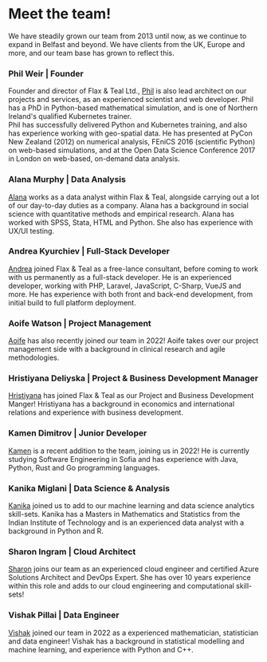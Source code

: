 # Meet the team!

We have steadily grown our team from 2013 until now, as we continue to expand in Belfast and beyond. We have clients from the UK, Europe and more, and our team base has grown to reflect this.

### Phil Weir | Founder

Founder and director of Flax &amp; Teal Ltd., [Phil](https://www.linkedin.com/in/phil-weir-033b5a62/) is also lead architect on our projects and services, as an experienced scientist and web developer. Phil has a PhD in Python-based mathematical simulation, and is one of Northern Ireland's qualified Kubernetes trainer.<br>
Phil has successfully delivered Python and Kubernetes training, and also has experience working with geo-spatial data.
He has presented at PyCon New Zealand (2012) on numerical analysis, FEniCS 2016 (scientific Python) on web-based simulations, and at the Open Data Science Conference 2017 in London on web-based, on-demand data analysis.


### Alana Murphy | Data Analysis

[Alana](https://www.linkedin.com/in/alana-murphy-4ab8891aa/) works as a data analyst within Flax &amp; Teal, alongside carrying out a lot of our day-to-day duties as a company. Alana has a background in social science with quantitative methods and empirical research. Alana has worked with SPSS, Stata, HTML and Python. She also has experience with UX/UI testing. 

### Andrea Kyurchiev | Full-Stack Developer 

[Andrea](https://www.linkedin.com/in/andrea-kyurchiev-b2250a15b/) joined Flax &amp; Teal as a free-lance consultant, before coming to work with us permanently as a full-stack developer. He is an experienced developer, working with PHP, Laravel, JavaScript, C-Sharp, VueJS and more. He has experience with both front and back-end development, from initial build to full platform deployment.

### Aoife Watson | Project Management 

[Aoife](https://www.linkedin.com/in/aoife-watson/) has also recently joined our team in 2022! Aoife takes over our project management side with a background in clinical research and agile methodologies. 

### Hristiyana Deliyska | Project & Business Development Manager

[Hristiyana](https://www.linkedin.com/in/hristiyana-deliyska-5aba5119a/) has joined Flax & Teal as our Project and Business Development Manger! Hristiyana has a background in economics and international relations and experience with business development. 

### Kamen Dimitrov | Junior Developer

[Kamen](https://www.linkedin.com/in/kamen-dimitrov-a26a2492/) is a recent addition to the team, joining us in 2022! He is currently studying Software Engineering in Sofia and has experience with Java, Python, Rust and Go programming languages. 

### Kanika Miglani | Data Science & Analysis

[Kanika](https://www.linkedin.com/in/kanika-miglani-538a06137/) joined us to add to our machine learning and data science analytics skill-sets. Kanika has a Masters in Mathematics and Statistics from the Indian Institute of Technology and is an experienced data analyst with a background in Python and R.

### Sharon Ingram | Cloud Architect

[Sharon](https://www.linkedin.com/in/sharoningram/) joins our team as an experienced cloud engineer and certified Azure Solutions Architect and DevOps Expert. She has over 10 years experience within this role and adds to our cloud engineering and computational skill-sets! 

### Vishak Pillai | Data Engineer 

[Vishak](https://www.linkedin.com/in/vishakhp/) joined our team in 2022 as a experienced mathematician, statistician and data engineer! Vishak has a background in statistical modelling and machine learning, and experience with Python and C++. 
